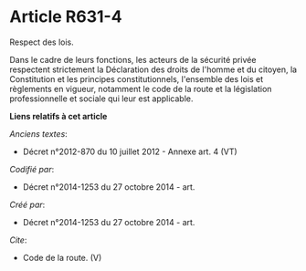 # Article R631-4

Respect des lois.

Dans le cadre de leurs fonctions, les acteurs de la sécurité privée respectent strictement la Déclaration des droits de
l'homme et du citoyen, la Constitution et les principes constitutionnels, l'ensemble des lois et règlements en vigueur,
notamment le code de la route et la législation professionnelle et sociale qui leur est applicable.

**Liens relatifs à cet article**

_Anciens textes_:

  - Décret n°2012-870 du 10 juillet 2012 -  Annexe art. 4 (VT)

_Codifié par_:

  - Décret n°2014-1253 du 27 octobre 2014 - art.

_Créé par_:

  - Décret n°2014-1253 du 27 octobre 2014 - art.

_Cite_:

  - Code de la route. (V)
